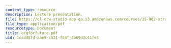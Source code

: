 ```yaml
---
content_type: resource
description: Lecture presentation.
file: https://ol-ocw-studio-app-qa.s3.amazonaws.com/courses/15-902-strategic-management-i-fall-2006/1ccdd8fdaae9c521f54f3b69d3c41fe3_orgforfuture.pdf
file_type: application/pdf
resourcetype: Document
title: orgforfuture.pdf
uid: 1ccdd8fd-aae9-c521-f54f-3b69d3c41fe3
---
```

